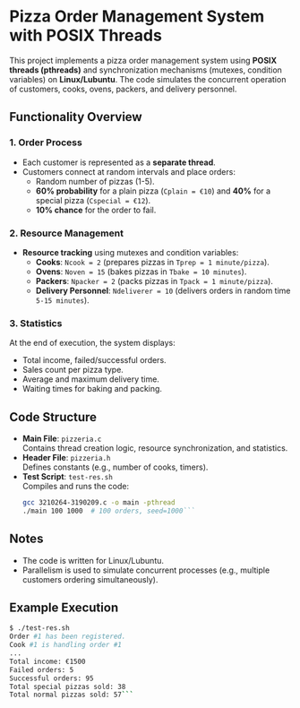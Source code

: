 # Pizza Order Management System with POSIX Threads

This project implements a pizza order management system using **POSIX threads (pthreads)** and synchronization mechanisms (mutexes, condition variables) on **Linux/Lubuntu**. The code simulates the concurrent operation of customers, cooks, ovens, packers, and delivery personnel.

## Functionality Overview

### 1. Order Process
- Each customer is represented as a **separate thread**.
- Customers connect at random intervals and place orders:
  - Random number of pizzas (1-5).
  - **60% probability** for a plain pizza (`Cplain = €10`) and **40%** for a special pizza (`Cspecial = €12`).
  - **10% chance** for the order to fail.

### 2. Resource Management
- **Resource tracking** using mutexes and condition variables:
  - **Cooks**: `Ncook = 2` (prepares pizzas in `Tprep = 1 minute/pizza`).
  - **Ovens**: `Noven = 15` (bakes pizzas in `Tbake = 10 minutes`).
  - **Packers**: `Npacker = 2` (packs pizzas in `Tpack = 1 minute/pizza`).
  - **Delivery Personnel**: `Ndeliverer = 10` (delivers orders in random time `5-15 minutes`).

### 3. Statistics
At the end of execution, the system displays:
- Total income, failed/successful orders.
- Sales count per pizza type.
- Average and maximum delivery time.
- Waiting times for baking and packing.

## Code Structure
- **Main File**: `pizzeria.c`  
  Contains thread creation logic, resource synchronization, and statistics.
- **Header File**: `pizzeria.h`  
  Defines constants (e.g., number of cooks, timers).
- **Test Script**: `test-res.sh`  
  Compiles and runs the code:
  ```bash
  gcc 3210264-3190209.c -o main -pthread
  ./main 100 1000  # 100 orders, seed=1000```
  
## Notes
- The code is written for Linux/Lubuntu.
- Parallelism is used to simulate concurrent processes (e.g., multiple customers ordering simultaneously).

## Example Execution
```bash
$ ./test-res.sh
Order #1 has been registered.
Cook #1 is handling order #1
...
Total income: €1500
Failed orders: 5
Successful orders: 95
Total special pizzas sold: 38
Total normal pizzas sold: 57```
